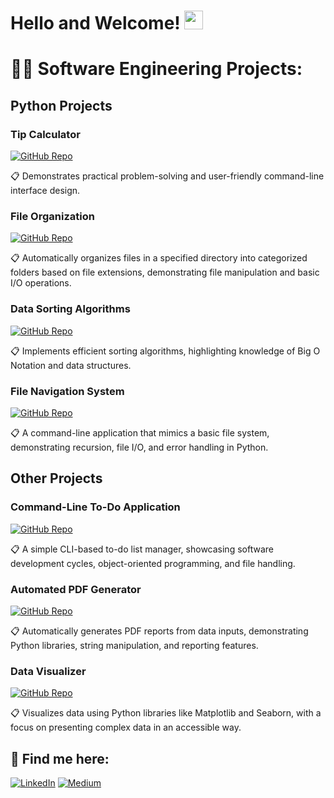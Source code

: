 <h1>Hello and Welcome! <img src="https://camo.githubusercontent.com/6c91fe5d81f78b7b5d7c1642e2bd173deaf7e0b9feb1694e6525a55efa7a895e/68747470733a2f2f656d6f6a69732e736c61636b6d6f6a69732e636f6d2f656d6f6a69732f696d616765732f313533363335313037352f343539342f626c6f622d776176652e676966" width="30px"></h1>

<h1>👨‍💻 Software Engineering Projects:</h1>

<h2>Python Projects</h2>

<h3>Tip Calculator</h3>

[![GitHub Repo](https://img.shields.io/badge/GitHub_Repo-blue?style=for-the-badge&logo=github)](https://github.com/HakubaCode/Tip-Calculator)

📋 Demonstrates practical problem-solving and user-friendly command-line interface design.

<h3>File Organization</h3>

[![GitHub Repo](https://img.shields.io/badge/GitHub_Repo-blue?style=for-the-badge&logo=github)](https://github.com/HakubaCode/file-organizer)

📋 Automatically organizes files in a specified directory into categorized folders based on file extensions, demonstrating file manipulation and basic I/O operations.

<h3>Data Sorting Algorithms</h3>

[![GitHub Repo](https://img.shields.io/badge/GitHub_Repo-blue?style=for-the-badge&logo=github)](https://github.com/HakubaCode/Data-Sorting-Algorithms)

📋 Implements efficient sorting algorithms, highlighting knowledge of Big O Notation and data structures.

<h3>File Navigation System</h3>

[![GitHub Repo](https://img.shields.io/badge/GitHub_Repo-blue?style=for-the-badge&logo=github)](https://github.com/HakubaCode/File-Navigation-System)

📋 A command-line application that mimics a basic file system, demonstrating recursion, file I/O, and error handling in Python.

<h2>Other Projects</h2>

<h3>Command-Line To-Do Application</h3>

[![GitHub Repo](https://img.shields.io/badge/GitHub_Repo-blue?style=for-the-badge&logo=github)](https://github.com/HakubaCode/ToDo-App)

📋 A simple CLI-based to-do list manager, showcasing software development cycles, object-oriented programming, and file handling.

<h3>Automated PDF Generator</h3>

[![GitHub Repo](https://img.shields.io/badge/GitHub_Repo-blue?style=for-the-badge&logo=github)](https://github.com/HakubaCode/PDF-Generator)

📋 Automatically generates PDF reports from data inputs, demonstrating Python libraries, string manipulation, and reporting features.

<h3>Data Visualizer</h3>

[![GitHub Repo](https://img.shields.io/badge/GitHub_Repo-blue?style=for-the-badge&logo=github)](https://github.com/HakubaCode/Data-Visualizer)

📋 Visualizes data using Python libraries like Matplotlib and Seaborn, with a focus on presenting complex data in an accessible way.

<h2> 🤝 Find me here:</h2>

[![LinkedIn](https://img.shields.io/badge/LinkedIn-0a66c2?style=for-the-badge&logo=linkedin&logoColor=white)](https://linkedin.com/in/seandesilva)
[![Medium](https://img.shields.io/badge/Medium-000000?style=for-the-badge&logo=medium&logoColor=white)](https://medium.com/@hakuba)

